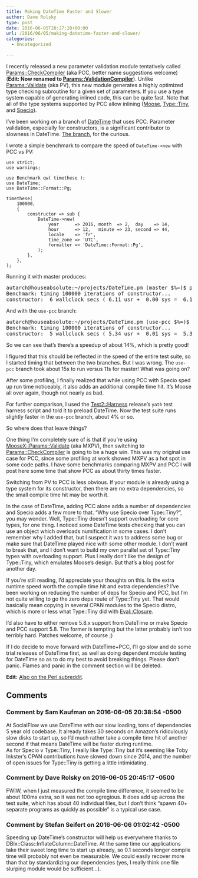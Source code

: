 ```yaml
---
title: Making DateTime Faster and Slower
author: Dave Rolsky
type: post
date: 2016-06-05T20:27:28+00:00
url: /2016/06/05/making-datetime-faster-and-slower/
categories:
  - Uncategorized

---
```

I recently released a new parameter validation module tentatively called [Params::CheckCompiler][1] (aka PCC, better name suggestions welcome) (**Edit: Now renamed to [Params::ValidationCompiler][2]**). Unlike [Params::Validate][3] (aka PV), this new module generates a highly optimized type checking subroutine for a given set of parameters. If you use a type system capable of generating inlined code, this can be quite fast. Note that all of the type systems supported by PCC allow inlining ([Moose][4], [Type::Tiny][5], and [Specio][6]).

I&#8217;ve been working on a branch of [DateTime][7] that uses PCC. Parameter validation, especially for constructors, is a significant contributor to slowness in DateTime. [The branch][8], for the curious.

I wrote a simple benchmark to compare the speed of `DateTime->new` with PCC vs PV:

    use strict;
    use warnings;
    
    use Benchmark qw( timethese );
    use DateTime;
    use DateTime::Format::Pg;
    
    timethese(
        100000,
        {
            constructor => sub {
                DateTime->new(
                    year      => 2016, month  => 2,  day    => 14,
                    hour      => 12,   minute => 23, second => 44,
                    locale    => 'fr',
                    time_zone => 'UTC',
                    formatter => 'DateTime::Format::Pg',
                );
            },
        },
    );

Running it with master produces:

<pre class="crayon:false">autarch@houseabsolute:~/projects/DateTime.pm (master $%=)$ perl -Mblib ./bench.pl 
Benchmark: timing 100000 iterations of constructor...
constructor:  6 wallclock secs ( 6.11 usr +  0.00 sys =  6.11 CPU) @ <strong>16366.61/s</strong> (n=100000)
</pre>

And with the `use-pcc` branch:

<pre class="crayon:false">autarch@houseabsolute:~/projects/DateTime.pm (use-pcc $%=)$ perl -I ../Specio/lib/ -I ../Params-CheckCompiler/lib/ -Mblib ./bench.pl 
Benchmark: timing 100000 iterations of constructor...
constructor:  5 wallclock secs ( 5.34 usr +  0.01 sys =  5.35 CPU) @ <strong>18691.59/s</strong> (n=100000)
</pre>

So we can see that&#8217;s there&#8217;s a speedup of about 14%, which is pretty good!

I figured that this should be reflected in the speed of the entire test suite, so I started timing that between the two branches. But I was wrong. The `use-pcc` branch took about 15s to run versus 11s for master! What was going on?

After some profiling, I finally realized that while using PCC with Specio sped up run time noticeably, it also adds an additional compile time hit. It&#8217;s Moose all over again, though not nearly as bad.

For further comparison, I used the [Test2::Harness][9] release&#8217;s `yath` test harness script and told it to preload DateTime. Now the test suite runs slightly faster in the `use-pcc` branch, about 4% or so.</a>

So where does that leave things?

One thing I&#8217;m completely sure of is that if you&#8217;re using [MooseX::Params::Validate][10] (aka MXPV), then switching to [Params::CheckCompiler][1] is going to be a huge win. This was my original use case for PCC, since some profiling at work showed MXPV as a hot spot in some code paths. I have some benchmarks comparing MXPV and PCC I will post here some time that show PCC as about thirty times faster.

Switching from PV to PCC is less obvious. If your module is already using a type system for its constructor, then there are no extra dependencies, so the small compile time hit may be worth it.

In the case of DateTime, adding PCC alone adds a number of dependencies and Specio adds a few more to that. &#8220;Why use Specio over Type::Tiny?&#8221;, you may wonder. Well, Type::Tiny doesn&#8217;t support overloading for core types, for one thing. I noticed some DateTime tests checking that you can use an object which overloads numification in some cases. I don&#8217;t remember why I added that, but I suspect it was to address some bug or make sure that DateTime played nice with some other module. I don&#8217;t want to break that, and I don&#8217;t want to build my own parallel set of Type::Tiny types with overloading support. Plus I really don&#8217;t like the design of Type::Tiny, which emulates Moose&#8217;s design. But that&#8217;s a blog post for another day.

If you&#8217;re still reading, I&#8217;d appreciate your thoughts on this. Is the extra runtime speed worth the compile time hit and extra dependencies? I&#8217;ve been working on reducing the number of deps for Specio and PCC, but I&#8217;m not quite willing to go the zero deps route of Type::Tiny yet. That would basically mean copying in several CPAN modules to the Specio distro, which is more or less what Type::Tiny did with [Eval::Closure][11].

I&#8217;d also have to either remove 5.8.x support from DateTime or make Specio and PCC support 5.8. The former is tempting but the latter probably isn&#8217;t too terribly hard. Patches welcome, of course ;)

If I do decide to move forward with DateTime+PCC, I&#8217;ll go slow and do some trial releases of DateTime first, as well as doing dependent module testing for DateTime so as to do my best to avoid breaking things. Please don&#8217;t panic. Flames and panic in the comment section will be deleted.

**Edit:** [Also on the Perl subreddit][12].

 [1]: https://metacpan.org/release/Params-CheckCompiler
 [2]: https://metacpan.org/pod/Params::ValidationCompiler
 [3]: https://metacpan.org/release/Params-Validate
 [4]: https://metacpan.org/release/Moose
 [5]: https://metacpan.org/release/Type-Tiny
 [6]: https://metacpan.org/release/Specio
 [7]: https://metacpan.org/release/DateTime
 [8]: https://github.com/houseabsolute/DateTime.pm/tree/use-pcc
 [9]: https://metacpan.org/release/Test2-Harness
 [10]: https://metacpan.org/release/MooseX-Params-Validate
 [11]: https://metacpan.org/release/Eval-Closure
 [12]: https://www.reddit.com/r/perl/comments/4mpfko/making_datetime_faster_and_slower/

## Comments

### Comment by Sam Kaufman on 2016-06-05 20:38:54 -0500
At SocialFlow we use DateTime with our slow loading, tons of dependencies 5 year old codebase. It already takes 30 seconds on Amazon&#8217;s ridiculously slow disks to start up, so I&#8217;d much rather take a compile time hit of another second if that means DateTime will be faster during runtime.  
As for Specio v Type::Tiny, I really like Type::Tiny but it&#8217;s seeming like Toby Inkster&#8217;s CPAN contributions have slowed down since 2014, and the number of open issues for Type::Tiny is getting a little intimidating.

### Comment by Dave Rolsky on 2016-06-05 20:45:17 -0500
FWIW, when I just measured the compile time difference, it seemed to be about 100ms extra, so it was not too egregious. It does add up across the test suite, which has about 40 individual files, but I don&#8217;t think &#8220;spawn 40+ separate programs as quickly as possible&#8221; is a typical use case.

### Comment by Stefan Seifert on 2016-06-06 01:02:42 -0500
Speeding up DateTime&#8217;s constructor will help us everywhere thanks to DBIx::Class::InflateColumn::DateTime. At the same time our applications take their sweet long time to start up already, so 0.1 seconds longer compile time will probably not even be measurable. We could easily recover more than that by standardizing our dependencies (yes, I really think one file slurping module would be sufficient&#8230;).